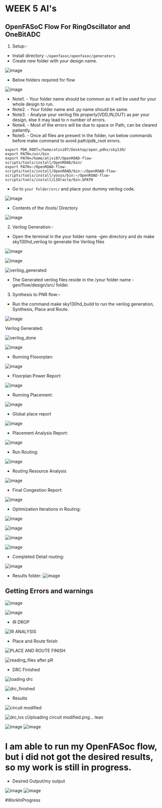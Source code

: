 # WEEK 5 AI's

## OpenFASoC Flow For RingOscillator and OneBitADC

1. Setup:- 
- Install directory ```~/openfasoc/openfasoc/generators```
- Create new folder with your design name.

![image](https://user-images.githubusercontent.com/68071764/226056226-a266d1c4-0c95-4c45-8f23-61ebbfb29357.png)

- Below folders required for flow

![image](https://user-images.githubusercontent.com/68071764/226056439-4b048689-910f-45ca-9953-3b6a0a6f2688.png)

- Note1. - Your folder name should be common as it will be used for your whole design to run.
- Note2. - Your folder name and .py name should be same.
- Note3. - Analyse your verilog file properly(VDD,IN,OUT) as per your design, else it may lead to n number of errors.
- Note4. - Most of the errors will be due to space or Path, can be cleared patiently.
- Note5. - Once all files are present in the folder, run below commands before make command to avoid path/pdk_root errors.

```
export PDK_ROOT=/home/ativi07/Desktop/open_pdks/sky130/
export PATH=/usr/bin
export PATH=/home/ativi07/OpenROAD-flow-scripts/tools/install/OpenROAD/bin/
export PATH=~/OpenROAD-flow-scripts/tools/install/OpenROAD/bin:~/OpenROAD-flow-scripts/tools/install/yosys/bin:~/OpenROAD-flow-scripts/tools/install/LSOracle/bin:$PATH
```

- Go to ```your folder/src/``` and place your dummy verilog code.

![image](https://user-images.githubusercontent.com/68071764/226057757-51d38a3c-af00-4989-a21c-6b34ce1a8ea6.png)

- Contents of the /tools/ Directory

![image](https://user-images.githubusercontent.com/68071764/226057906-15041a06-f995-4f2d-b551-5e928a23c687.png)

2. Verilog Generation:-

- Open the terminal in the your folder name -gen directory and do make sky130hd_verilog to generate the Verilog files

![image](https://user-images.githubusercontent.com/68071764/226058221-cccd2789-031f-41b5-9577-7c610703a602.png)

![image](https://user-images.githubusercontent.com/68071764/226058423-f17005ad-64e9-45ff-8d9b-3d6ffe2d8e7c.png)

![verilog_generated](https://user-images.githubusercontent.com/68071764/226058498-a50f01cd-fcfd-4bea-b1e0-fa3a15d8719f.png)


- The Generated verilog files reside in the /your folder name -gen/flow/design/src/ folder.

3.  Synthesis to PNR flow:- 

- Run the command make sky130hd_build to run the verilog generation, Synthesis, Place and Route.

![image](https://user-images.githubusercontent.com/68071764/226058832-acba6002-be87-4fc1-b6d7-13ec512f800b.png)

Verilog Generated:

![verilog_done](https://user-images.githubusercontent.com/68071764/226059211-ab58f234-5d60-4e45-9413-e98dcbfb6066.png)

![image](https://user-images.githubusercontent.com/68071764/226059087-44a8b325-3fbe-4951-b1fd-0ef634f1ee3a.png)

- Running Flooorplan:

![image](https://user-images.githubusercontent.com/68071764/226059575-626b7c87-9f40-45de-af5f-211f0ba90ab9.png)

- Floorplan Power Report:

![image](https://user-images.githubusercontent.com/68071764/226059644-6a6e88df-be34-4c66-9d65-f080ec5fe27c.png)

- Running Placement:

![image](https://user-images.githubusercontent.com/68071764/226059872-d1c3e6ab-7621-4494-9f04-927740f730ad.png)

- Global place report

![image](https://user-images.githubusercontent.com/68071764/226059972-5c103e9c-440d-4a62-b385-b40276146106.png)

- Placement Analysis Report:

![image](https://user-images.githubusercontent.com/68071764/226060014-d54ec642-8364-421d-80ae-bed5ddb4ef4e.png)

- Run Routing: 

![image](https://user-images.githubusercontent.com/68071764/226060135-ca4b2a9c-1a49-48f1-9228-17cf12321ce5.png)

- Routing Resource Analysis

![image](https://user-images.githubusercontent.com/68071764/226060226-dd43f11d-99ed-4b27-8b4b-38a9bd2f7b94.png)

- Final Congestion Report:

![image](https://user-images.githubusercontent.com/68071764/226060306-b95c4730-af01-41dd-aa6d-59390c5a2068.png)

- Optimization Iterations in Routing:

![image](https://user-images.githubusercontent.com/68071764/226060395-16f79ece-21ec-4546-a3e3-1e7149a0611c.png)

![image](https://user-images.githubusercontent.com/68071764/226060510-2b0bfd7f-8e92-47e2-bbab-70aa810d8219.png)

![image](https://user-images.githubusercontent.com/68071764/226060555-201a2545-60b3-4109-8898-7020c6118a8b.png)


![image](https://user-images.githubusercontent.com/68071764/226060650-ee251ca1-0db6-4988-9d61-286066485581.png)

- Completed Detail routing:

![image](https://user-images.githubusercontent.com/68071764/226060714-15f102ea-7231-46b1-9704-a0b57082e4ff.png)

- Results folder:
![image](https://user-images.githubusercontent.com/68071764/226061019-2a964689-1308-4ecb-ba1c-2092ea14a8c4.png)

## Getting Errors and warnings

![image](https://user-images.githubusercontent.com/68071764/226060879-ae4b759e-a894-4cc7-acc6-f391741db275.png)

![image](https://user-images.githubusercontent.com/68071764/226060918-cea7067a-acfc-42de-81c4-fdffcddcdc80.png)

- IR DROP

![IR ANALYSIS](https://user-images.githubusercontent.com/68071764/227596443-8fa3662e-bdb0-42f3-8efd-7eecff693c6c.png)

- Place and Route finish

![PLACE AND ROUTE FINISH](https://user-images.githubusercontent.com/68071764/227596571-542ce1f1-dcb5-4f40-b1a6-e6f0f1363785.png)

![reading_files after pR](https://user-images.githubusercontent.com/68071764/227596662-543ac8de-d05e-42dc-aec2-516b0020c609.png)

- DRC Finished

![loading drc](https://user-images.githubusercontent.com/68071764/227596773-76e5bf01-f8c3-47a2-8914-8fdd35b6d8b1.png)

![drc_finished](https://user-images.githubusercontent.com/68071764/227596828-86f639e2-2baa-455a-bfb5-14cdf79d5272.png)

- Results

![circuit modified](https://user-images.githubusercontent.com/68071764/227597053-7a16610a-23ee-4543-826b-22477406e82b.png)

![drc,lvs c![Uploading circuit modified.png…]()
lean](https://user-images.githubusercontent.com/68071764/227596959-822477aa-d22a-4c65-a56a-3e283d3697b2.png)

![image](https://user-images.githubusercontent.com/68071764/227597355-9c04d38c-5f48-41ba-94b1-5245d38df68e.png)
![image](https://user-images.githubusercontent.com/68071764/227598429-c39637c6-fef7-49f2-a900-be22e1d58d01.png)

# I am able to run my OpenFASoc flow, but i did not got the desired results, so my work is still in progress.

- Desired Output/my output 


![image](https://user-images.githubusercontent.com/68071764/227598025-abc3a00a-450a-47f6-95c0-666f58fce713.png)
![image](https://user-images.githubusercontent.com/68071764/227598114-424b45ac-5fe0-493e-ad25-128fd4dddf0f.png)

#WorkInProgress




